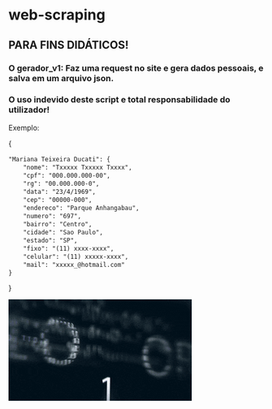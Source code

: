 # web-scraping
               
##  PARA FINS DIDÁTICOS!
### O gerador_v1: Faz uma request no site e gera dados pessoais, e salva em um arquivo json.

### O uso indevido deste script e total responsabilidade do utilizador!

Exemplo:

{

    "Mariana Teixeira Ducati": {
        "nome": "Txxxxx Txxxxx Txxxx",
        "cpf": "000.000.000-00",
        "rg": "00.000.000-0",
        "data": "23/4/1969",
        "cep": "00000-000",
        "endereco": "Parque Anhangabau",
        "numero": "697",
        "bairro": "Centro",
        "cidade": "Sao Paulo",
        "estado": "SP",
        "fixo": "(11) xxxx-xxxx",
        "celular": "(11) xxxxx-xxxx",
        "mail": "xxxxx_@hotmail.com"
    }
}

![gif](https://github.com/Roni-Macedo/web-scraping/blob/main/200.gif)
